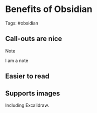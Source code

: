 # Benefits of Obsidian

Tags: #obsidian

## Call-outs are nice

> [!note]
> I am a note

## Easier to read

## Supports images

Including Excalidraw.
